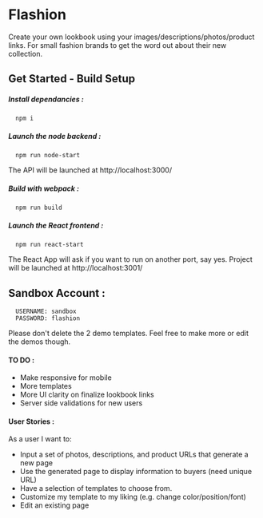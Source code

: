# Flashion
Create your own lookbook using your images/descriptions/photos/product links. For small fashion brands to get the word out about their new collection.

## Get Started - Build Setup
##### Install dependancies :
```shell
  npm i
```

##### Launch the node backend :
```shell
  npm run node-start
```

The API will be launched at http://localhost:3000/

##### Build with webpack :
```shell
  npm run build
```

##### Launch the React frontend :
```shell
  npm run react-start
```

The React App will ask if you want to run on another port, say yes. Project will be launched at http://localhost:3001/

## Sandbox Account :
```
  USERNAME: sandbox
  PASSWORD: flashion
```
Please don't delete the 2 demo templates. Feel free to make more or edit the demos though.


#### TO DO :
* Make responsive for mobile
* More templates
* More UI clarity on finalize lookbook links
* Server side validations for new users

#### User Stories : 

As a user I want to:

- Input a set of photos, descriptions, and product URLs that generate a new page
- Use the generated page to display information to buyers (need unique URL)
- Have a selection of templates to choose from.
- Customize my template to my liking (e.g. change color/position/font)
- Edit an existing page
